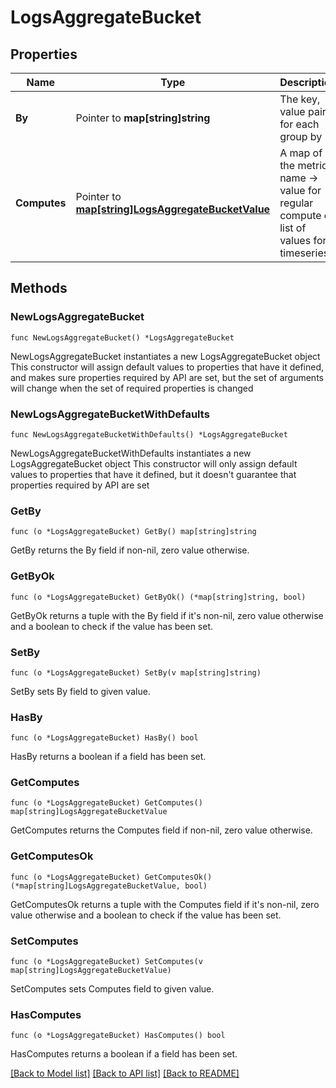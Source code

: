 # LogsAggregateBucket

## Properties

Name | Type | Description | Notes
---- | ---- | ----------- | ------
**By** | Pointer to **map[string]string** | The key, value pairs for each group by | [optional] 
**Computes** | Pointer to [**map[string]LogsAggregateBucketValue**](LogsAggregateBucketValue.md) | A map of the metric name -&gt; value for regular compute or list of values for a timeseries | [optional] 

## Methods

### NewLogsAggregateBucket

`func NewLogsAggregateBucket() *LogsAggregateBucket`

NewLogsAggregateBucket instantiates a new LogsAggregateBucket object
This constructor will assign default values to properties that have it defined,
and makes sure properties required by API are set, but the set of arguments
will change when the set of required properties is changed

### NewLogsAggregateBucketWithDefaults

`func NewLogsAggregateBucketWithDefaults() *LogsAggregateBucket`

NewLogsAggregateBucketWithDefaults instantiates a new LogsAggregateBucket object
This constructor will only assign default values to properties that have it defined,
but it doesn't guarantee that properties required by API are set

### GetBy

`func (o *LogsAggregateBucket) GetBy() map[string]string`

GetBy returns the By field if non-nil, zero value otherwise.

### GetByOk

`func (o *LogsAggregateBucket) GetByOk() (*map[string]string, bool)`

GetByOk returns a tuple with the By field if it's non-nil, zero value otherwise
and a boolean to check if the value has been set.

### SetBy

`func (o *LogsAggregateBucket) SetBy(v map[string]string)`

SetBy sets By field to given value.

### HasBy

`func (o *LogsAggregateBucket) HasBy() bool`

HasBy returns a boolean if a field has been set.

### GetComputes

`func (o *LogsAggregateBucket) GetComputes() map[string]LogsAggregateBucketValue`

GetComputes returns the Computes field if non-nil, zero value otherwise.

### GetComputesOk

`func (o *LogsAggregateBucket) GetComputesOk() (*map[string]LogsAggregateBucketValue, bool)`

GetComputesOk returns a tuple with the Computes field if it's non-nil, zero value otherwise
and a boolean to check if the value has been set.

### SetComputes

`func (o *LogsAggregateBucket) SetComputes(v map[string]LogsAggregateBucketValue)`

SetComputes sets Computes field to given value.

### HasComputes

`func (o *LogsAggregateBucket) HasComputes() bool`

HasComputes returns a boolean if a field has been set.


[[Back to Model list]](../README.md#documentation-for-models) [[Back to API list]](../README.md#documentation-for-api-endpoints) [[Back to README]](../README.md)


